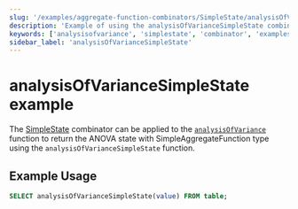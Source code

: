 ```yaml
---
slug: '/examples/aggregate-function-combinators/SimpleState/analysisOfVarianceSimpleState'
description: 'Example of using the analysisOfVarianceSimpleState combinator'
keywords: ['analysisofvariance', 'simplestate', 'combinator', 'examples', 'analysisOfVarianceSimpleState']
sidebar_label: 'analysisOfVarianceSimpleState'
---
```


# analysisOfVarianceSimpleState example

The [SimpleState](/sql-reference/aggregate-functions/combinators#-simplestate) combinator can be applied to the [`analysisOfVariance`](/sql-reference/aggregate-functions/reference/analysisofvariance) function to return the ANOVA state with SimpleAggregateFunction type using the `analysisOfVarianceSimpleState` function.

## Example Usage

```sql
SELECT analysisOfVarianceSimpleState(value) FROM table;
``` 